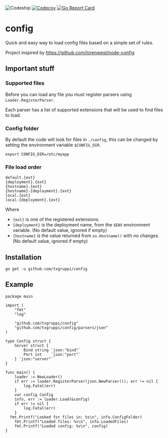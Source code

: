 ![Codeship](https://img.shields.io/codeship/55287ea0-85e7-0137-8460-5ef343a80245.svg?style=flat-square)
[![Codecov](https://img.shields.io/codecov/c/github/txgruppi/config.svg?style=flat-square)](https://codecov.io/github/txgruppi/run)
[![Go Report Card](https://img.shields.io/badge/go_report-A+-brightgreen.svg?style=flat-square)](https://goreportcard.com/report/github.com/txgruppi/config)

# config

Quick and easy way to load config files based on a simple set of rules.

Project inspired by https://github.com/lorenwest/node-config

## Important stuff

### Supported files

Before you can load any file you must register parsers using `Loader.RegisterParser`.

Each parser has a list of supported extensions that will be used to find files to load.

### Config folder

By default the code will look for files in `./config`, this can be changed by setting the environment variable `$CONFIG_DIR`.

```
export CONFIG_DIR=/etc/myapp
```

### File load order

```
default.{ext}
{deployment}.{ext}
{hostname}.{ext}
{hostname}-{deployment}.{ext}
local.{ext}
local-{deployment}.{ext}
```

Where

- `{ext}` is one of the registered extensions.
- `{deployment}` is the deployment name, from the `$ENV` environment variable. (No default value, ignored if empty)
- `{hostname}` is the value returned from `os.Hostname()` with no changes. (No default value, ignored if empty)

## Installation

```
go get -u github.com/txgruppi/config
```

## Example

```
package main

import (
	"fmt"
	"log"

	"github.com/txgruppi/config"
	"github.com/txgruppi/config/parsers/json"
)

type Config struct {
	Server struct {
		Bind string `json:"bind"`
		Port int    `json:"port"`
	} `json:"server"`
}

func main() {
	loader := NewLoader()
	if err := loader.RegisterParser(json.NewParser()); err != nil {
		log.Fatal(err)
	}
	var config Config
	info, err := loader.Load(&config)
	if err != nil {
		log.Fatal(err)
	}
  fmt.Printf("Looked for files in: %s\n", info.ConfigFolder)
	fmt.Printf("Loaded files: %v\n", info.LoadedFiles)
	fmt.Printf("Loaded config: %v\n", config)
}
```
